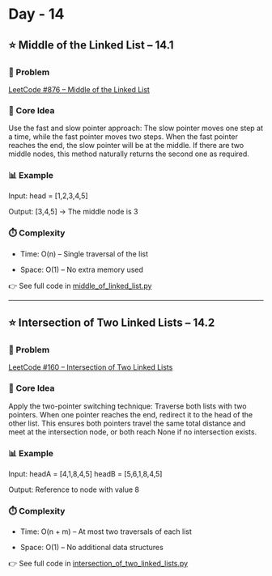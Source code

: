 # Day - 14
## ⭐️ Middle of the Linked List – 14.1
### 🔗 Problem
[LeetCode #876 – Middle of the Linked List](https://leetcode.com/problems/middle-of-the-linked-list/)

### 🧠 Core Idea
Use the fast and slow pointer approach:
The slow pointer moves one step at a time, while the fast pointer moves two steps.
When the fast pointer reaches the end, the slow pointer will be at the middle.
If there are two middle nodes, this method naturally returns the second one as required.

### 📊 Example
Input: head = [1,2,3,4,5]

Output: [3,4,5] → The middle node is 3

### ⏱️ Complexity
- Time: O(n) – Single traversal of the list

- Space: O(1) – No extra memory used

👉 See full code in [middle_of_linked_list.py](https://github.com/lyushher/LeetCode-Python-Easy-DSA/blob/main/day-14/middle_of_the_linked_list.py)

---

## ⭐️ Intersection of Two Linked Lists – 14.2
### 🔗 Problem
[LeetCode #160 – Intersection of Two Linked Lists](https://leetcode.com/problems/intersection-of-two-linked-lists/)

### 🧠 Core Idea
Apply the two-pointer switching technique:
Traverse both lists with two pointers.
When one pointer reaches the end, redirect it to the head of the other list.
This ensures both pointers travel the same total distance and meet at the intersection node, or both reach None if no intersection exists.

### 📊 Example
Input:
headA = [4,1,8,4,5]
headB = [5,6,1,8,4,5]

Output: Reference to node with value 8

### ⏱️ Complexity
- Time: O(n + m) – At most two traversals of each list

- Space: O(1) – No additional data structures

👉 See full code in [intersection_of_two_linked_lists.py](https://github.com/lyushher/LeetCode-Python-Easy-DSA/blob/main/day-14/intersection_of_two_linked_lists.py)
